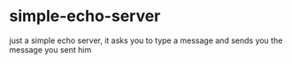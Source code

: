 # simple-echo-server
just a simple echo server, it asks you to type a message and sends you the message you sent him
